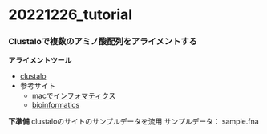 # 20221226_tutorial

### Clustaloで複数のアミノ酸配列をアライメントする

**アライメントツール**
- [clustalo](https://www.ebi.ac.uk/Tools/msa/clustalo/)
- 参考サイト
  - [macでインフォマティクス](https://kazumaxneo.hatenablog.com/entry/2020/07/30/073000)
  - [bioinformatics](https://bi.biopapyrus.jp/seq/alignment/software/clustal-omega.html)

**下準備**
clustaloのサイトのサンプルデータを流用
サンプルデータ： sample.fna
